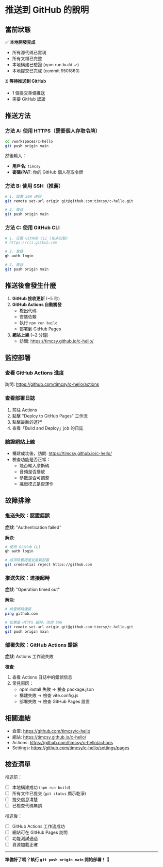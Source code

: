 # 推送到 GitHub 的說明

## 當前狀態

✅ **本地開發完成**
- 所有源代碼已實現
- 所有文檔已完整
- 本地構建已驗證 (npm run build ✓)
- 本地提交已完成 (commit 950f860)

⏳ **等待推送到 GitHub**
- 1 個提交準備推送
- 需要 GitHub 認證

## 推送方法

### 方法 A: 使用 HTTPS（需要個人存取令牌）

```bash
cd /workspaces/c-hello
git push origin main
```

然後輸入：
- **用戶名**: `timcsy`
- **密碼/PAT**: 你的 GitHub 個人存取令牌

### 方法 B: 使用 SSH（推薦）

```bash
# 1. 設置 SSH 遠程
git remote set-url origin git@github.com:timcsy/c-hello.git

# 2. 推送
git push origin main
```

### 方法 C: 使用 GitHub CLI

```bash
# 1. 安裝 GitHub CLI (如未安裝)
# https://cli.github.com

# 2. 登錄
gh auth login

# 3. 推送
git push origin main
```

## 推送後會發生什麼

1. **GitHub 接收更新** (~5 秒)
2. **GitHub Actions 自動觸發**
   - 檢出代碼
   - 安裝依賴
   - 執行 `npm run build`
   - 部署到 GitHub Pages
3. **網站上線** (~2 分鐘)
   - 訪問: https://timcsy.github.io/c-hello/

## 監控部署

### 查看 GitHub Actions 進度

訪問: https://github.com/timcsy/c-hello/actions

### 查看部署日誌

1. 前往 Actions
2. 點擊 "Deploy to GitHub Pages" 工作流
3. 點擊最新的運行
4. 查看「Build and Deploy」job 的日誌

### 驗證網站上線

- 構建成功後，訪問: https://timcsy.github.io/c-hello/
- 檢查功能是否正常：
  - 能否輸入摩斯碼
  - 音頻是否播放
  - 參數是否可調整
  - 挑戰模式是否運作

## 故障排除

### 推送失敗：認證錯誤

**症狀**: "Authentication failed"

**解決**:
```bash
# 使用 GitHub CLI
gh auth login

# 或清除舊認證並重新設置
git credential reject https://github.com
```

### 推送失敗：連接超時

**症狀**: "Operation timed out"

**解決**:
```bash
# 檢查網絡連接
ping github.com

# 如果是 HTTPS 超時，改用 SSH
git remote set-url origin git@github.com:timcsy/c-hello.git
git push origin main
```

### 部署失敗：GitHub Actions 錯誤

**症狀**: Actions 工作流失敗

**檢查**:
1. 查看 Actions 日誌中的錯誤信息
2. 常見原因：
   - npm install 失敗 → 檢查 package.json
   - 構建失敗 → 檢查 vite.config.js
   - 部署失敗 → 檢查 GitHub Pages 設置

## 相關連結

- 倉庫: https://github.com/timcsy/c-hello
- 網站: https://timcsy.github.io/c-hello/
- Actions: https://github.com/timcsy/c-hello/actions
- Settings: https://github.com/timcsy/c-hello/settings/pages

## 檢查清單

推送前：
- [ ] 本地構建成功 (`npm run build`)
- [ ] 所有文件已提交 (`git status` 顯示乾淨)
- [ ] 提交信息清楚
- [ ] 已檢查代碼無誤

推送後：
- [ ] GitHub Actions 工作流成功
- [ ] 網站可在 GitHub Pages 訪問
- [ ] 功能測試通過
- [ ] 資源加載正確

---

**準備好了嗎？執行 `git push origin main` 開始部署！** 🚀
